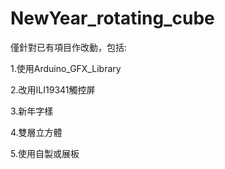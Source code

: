 # NewYear_rotating_cube
 

僅針對已有項目作改動，包括:


1.使用Arduino_GFX_Library

2.改用ILI19341觸控屏

3.新年字樣

4.雙層立方體

5.使用自製或展板

